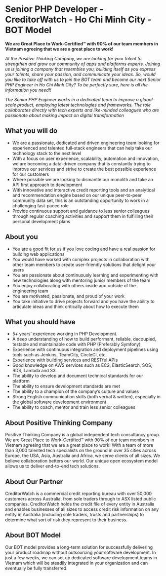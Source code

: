 # Senior PHP Developer - CreditorWatch - Ho Chi Minh City - BOT Model

**We are Great Place to Work-Certified™ with 90% of our team members in Vietnam agreeing that we are a great place to work!**

*At the Positive Thinking Company, we are looking for your talent to strengthen and grow our community of apps and platforms experts. Joining us is joining a company that resembles you, building itself as you express your talents, share your passion, and communicate your ideas.
So, would you like to take off with us to join the BOT team and become our next Senior PHP Engineer in Ho Chi Minh City?
To be perfectly sure, here is all the information you need!!*

*The Senior PHP Engineer works in a dedicated team to improve a global-scale product, employing latest technologies and frameworks. The role collaborates directly with tech experts and like-minded colleagues who are passionate about making impact on digital transformation*

## What you will do
<ul>

<li>We are a passionate, dedicated and driven engineering team looking for experienced and talented full-stack engineers that can help take our technology stack to the next level</li>

<li>With a focus on user experience, scalability, automation and innovation, we are becoming a data-driven company that is constantly trying to improve our services and strive to create the best possible experience for our customers</li>

<li>Where possible we are looking to dismantle our monolith and take an API first approach to development</li>

<li>With innovative and interactive credit reporting tools and an analytical and recommendation engine based on our unique peer-to-peer community data set, this is an outstanding opportunity to work in a challenging fast-paced role</li>

<li>Provide continuous support and guidance to less senior colleagues through regular coaching activities and support them in fulfilling their personal development plans</li>

</ul>

## About you
<ul>
  
<li>You are a good fit for us if you love coding and have a real passion for building web applications</li>

<li>You would have worked with complex projects in collaboration with other team members to create user-friendly solutions that delight your users</li>

<li>You are passionate about continuously learning and experimenting with new technologies along with mentoring junior members of the team</li>

<li>You enjoy collaborating with others inside and outside of the engineering team</li>

<li>You are motivated, passionate, and proud of your work</li>

<li>You take initiative to drive projects forward and you have the ability to articulate ideas and think critically about how to execute them</li>

</ul>

## What you should have
<ul>
  
<li>5+  years’ experience working in PHP Development.</li>

<li>A deep understanding of how to build performant, reliable, decoupled, testable and maintainable code with PHP  (Preferably Symfony)</li>

<li>Experience with continuous integration and deployment pipelines using tools such as Jenkins, TeamCity, CircleCI, etc.</li>

<li>Experience with building services and RESTful APIs</li>

<li>Good knowledge on AWS services such as EC2, ElasticSearch, SQS, RDS, Lambda and S3.</li>

<li>The ability to develop and document technical standards for our platform</li>

<li>The ability to ensure development standards are met</li>

<li>The ability to a champion of the company’s culture and values</li>

<li>Strong English communication skills (both verbal & written), especially in the global software development environment</li>

<li>The ability to coach, mentor and train less senior colleagues</li>

</ul>

## About Positive Thinking Company
Positive Thinking Company is a global independent tech consultancy group. We are Great Place to Work-Certified™ with 90% of our team members in Vietnam agreeing that we are a great place to work! With a team of more than 3,000 talented tech specialists on the ground in over 35 cities across Europe, the USA, Asia, Australia and Africa, we serve clients of all sizes. We believe collaboration betters our world. Our unique open ecosystem model allows us to deliver end-to-end tech solutions.

## About Our Partner
CreditorWatch is a commercial credit reporting bureau with over 50,000 customers across Australia, from sole traders through to ASX listed public companies.
CreditorWatch holds the credit file of every entity in Australia and enables businesses of all sizes to access credit risk information on any entity in Australia (including sole traders, trusts and partnerships) to determine what sort of risk they represent to their business.

## About BOT Model
Our BOT model provides a long-term solution for successfully delivering your product roadmap without outsourcing your software development. In just a few weeks, we can set up dedicated software development teams in Vietnam which will be steadily integrated in your organization and can eventually be fully transferred.

